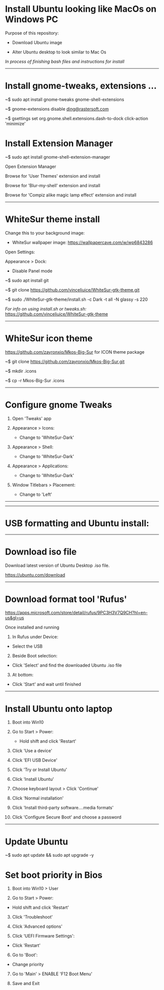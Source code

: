 
# Install Ubuntu looking like MacOs on Windows PC

Purpose of this repository:

- Download Ubuntu image

- Alter Ubuntu desktop to look similar to Mac Os

*In process of finishing bash files and instructions for install*


________________________________________________________________________

# Install gnome-tweaks, extensions ...

~$ sudo apt install gnome-tweaks gnome-shell-extensions

~$ gnome-extensions disable ding@rastersoft.com

~$ gsettings set org.gnome.shell.extensions.dash-to-dock click-action 'minimize'

# Install Extension Manager

~$ sudo apt install gnome-shell-extension-manager

Open Extension Manager

Browse for 'User Themes' extension and install

Browse for 'Blur-my-shell' extension and install

Browse for 'Compiz alike magic lamp effect' extension and install


________________________________________________________________________

# WhiteSur theme install

Change this to your background image:
  - WhiteSur wallpaper image: https://wallpapercave.com/w/wp6843286

Open Settings:

Appearance > Dock:
  - Disable Panel mode 

~$ sudo apt install git

~$ git clone https://github.com/vinceliuice/WhiteSur-gtk-theme.git

~$ sudo ./WhiteSur-gtk-theme/install.sh -c Dark -t all -N glassy -s 220

*For info on using install.sh or tweaks.sh:*
https://github.com/vinceliuice/WhiteSur-gtk-theme


________________________________________________________________________

# WhiteSur icon theme

https://github.com/zayronxio/Mkos-Big-Sur for ICON theme package

~$ git clone https://github.com/zayronxio/Mkos-Big-Sur.git

~$ mkdir .icons

~$ cp -r Mkos-Big-Sur .icons


________________________________________________________________________

# Configure gnome Tweaks

1.  Open 'Tweaks' app

2.  Appearance > Icons:
    - Change to 'WhiteSur-Dark'

3.  Appearance > Shell:
    - Change to 'WhiteSur-Dark'

4.  Appearance > Applications:
    - Change to 'WhiteSur-Dark'

5.  Window Titlebars > Placement:
    - Change to 'Left'


________________________________________________________________________
________________________________________________________________________



# USB formatting and Ubuntu install:


_____________________________________________________________________

# Download iso file

Download latest version of Ubuntu Desktop .iso file.

https://ubuntu.com/download


_______________________________________________________________________

# Download format tool 'Rufus' 


https://apps.microsoft.com/store/detail/rufus/9PC3H3V7Q9CH?hl=en-us&gl=us

Once installed and running

1.  In Rufus under Device:   
 -   Select the USB

2.  Beside Boot selection:
-   Click 'Select' and find the downloaded Ubuntu .iso file

3.  At bottom:
-   Click 'Start' and wait until finished


________________________________________________________________________

# Install Ubuntu onto laptop


1.  Boot into Win10

2.   Go to Start > Power: 
     - Hold shift and click 'Restart'

3.   Click 'Use a device'

4.   Click 'EFI USB Device'

5.   Click 'Try or Install Ubuntu'

6.   Click 'Install Ubuntu'

7.   Choose keyboard layout > Click 'Continue'

9.   Click 'Normal installation'

10.  Click 'Install third-party software....media formats'

11.  Click 'Configure Secure Boot' and choose a password


________________________________________________________________________

# Update Ubuntu

~$ sudo apt update && sudo apt upgrade -y

# Set boot priority in Bios


1.  Boot into Win10 > User

2.  Go to Start > Power:
   - Hold shift and click 'Restart'

3.  Click 'Troubleshoot'

4.  Click 'Advanced options'

5.  Click 'UEFI Firmware Settings':
   - Click 'Restart'

6.  Go to 'Boot':
   - Change priority

7.  Go to 'Main' > ENABLE 'F12 Boot Menu'

8.  Save and Exit
